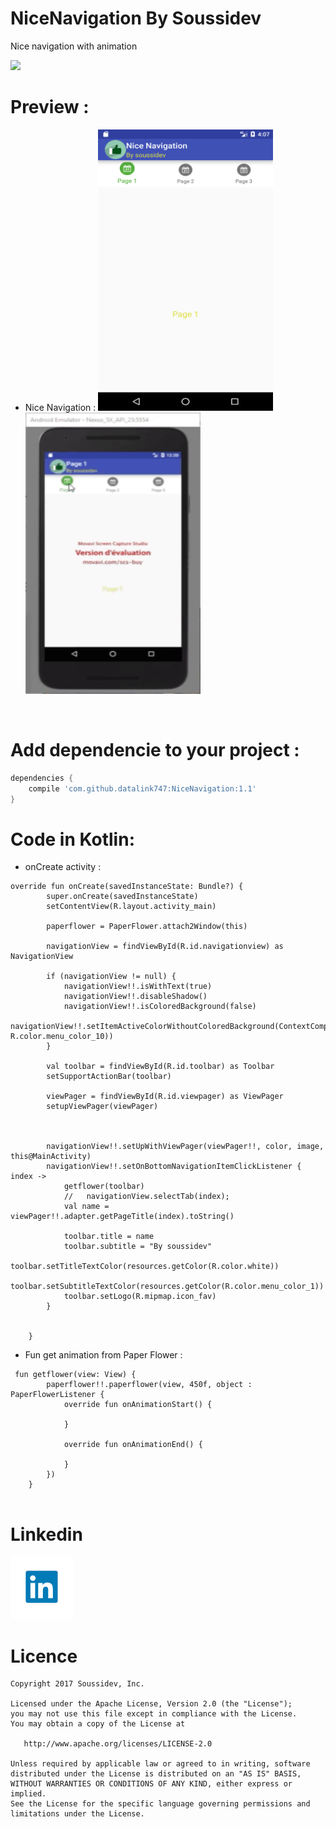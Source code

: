 # NiceNavigation By Soussidev
Nice navigation with animation


[![](https://jitpack.io/v/datalink747/NiceNavigation.svg)](https://jitpack.io/#datalink747/NiceNavigation)
<br>

# Preview :
* Nice Navigation :
<img src="picture/nicenavigation.png" height="450" width="280">&nbsp;
&nbsp;<img src="picture/navigation.gif" height="450" width="280">&nbsp;
<br>

# Add dependencie to your project :

```gradle
dependencies {
    compile 'com.github.datalink747:NiceNavigation:1.1'
}
```

# Code in Kotlin:

* onCreate activity :

```
override fun onCreate(savedInstanceState: Bundle?) {
        super.onCreate(savedInstanceState)
        setContentView(R.layout.activity_main)

        paperflower = PaperFlower.attach2Window(this)

        navigationView = findViewById(R.id.navigationview) as NavigationView

        if (navigationView != null) {
            navigationView!!.isWithText(true)
            navigationView!!.disableShadow()
            navigationView!!.isColoredBackground(false)
            navigationView!!.setItemActiveColorWithoutColoredBackground(ContextCompat.getColor(this, R.color.menu_color_10))
        }

        val toolbar = findViewById(R.id.toolbar) as Toolbar
        setSupportActionBar(toolbar)

        viewPager = findViewById(R.id.viewpager) as ViewPager
        setupViewPager(viewPager)



        navigationView!!.setUpWithViewPager(viewPager!!, color, image, this@MainActivity)
        navigationView!!.setOnBottomNavigationItemClickListener { index ->
            getflower(toolbar)
            //   navigationView.selectTab(index);
            val name = viewPager!!.adapter.getPageTitle(index).toString()

            toolbar.title = name
            toolbar.subtitle = "By soussidev"
            toolbar.setTitleTextColor(resources.getColor(R.color.white))
            toolbar.setSubtitleTextColor(resources.getColor(R.color.menu_color_1))
            toolbar.setLogo(R.mipmap.icon_fav)
        }


    }
```
* Fun get animation from Paper Flower :

```
 fun getflower(view: View) {
        paperflower!!.paperflower(view, 450f, object : PaperFlowerListener {
            override fun onAnimationStart() {

            }

            override fun onAnimationEnd() {

            }
        })
    }
    
```

# Linkedin

<a href="https://www.linkedin.com/in/soussimohamed/">
<img src="picture/linkedin.png" height="100" width="100" alt="Soussi Mohamed">
</a>

# Licence

```
Copyright 2017 Soussidev, Inc.

Licensed under the Apache License, Version 2.0 (the "License");
you may not use this file except in compliance with the License.
You may obtain a copy of the License at

   http://www.apache.org/licenses/LICENSE-2.0

Unless required by applicable law or agreed to in writing, software
distributed under the License is distributed on an "AS IS" BASIS,
WITHOUT WARRANTIES OR CONDITIONS OF ANY KIND, either express or implied.
See the License for the specific language governing permissions and
limitations under the License.
```

